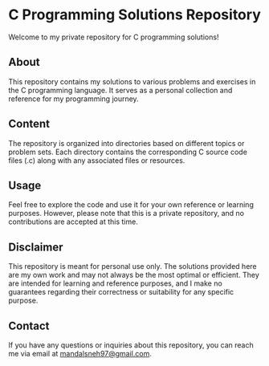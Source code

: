 # C Programming Solutions Repository

Welcome to my private repository for C programming solutions!

## About

This repository contains my solutions to various problems and exercises in the C programming language. It serves as a personal collection and reference for my programming journey.

## Content

The repository is organized into directories based on different topics or problem sets. Each directory contains the corresponding C source code files (.c) along with any associated files or resources.

## Usage

Feel free to explore the code and use it for your own reference or learning purposes. However, please note that this is a private repository, and no contributions are accepted at this time.

## Disclaimer

This repository is meant for personal use only. The solutions provided here are my own work and may not always be the most optimal or efficient. They are intended for learning and reference purposes, and I make no guarantees regarding their correctness or suitability for any specific purpose.

## Contact

If you have any questions or inquiries about this repository, you can reach me via email at [mandalsneh97@gmail.com](mailto:mandalsneh97@gmail.com).

